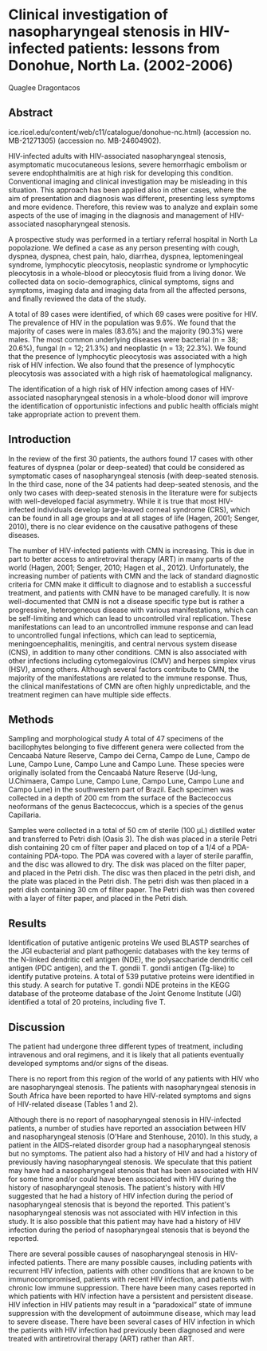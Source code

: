 # Clinical investigation of nasopharyngeal stenosis in HIV-infected patients: lessons from Donohue, North La. (2002-2006)
Quaglee Dragontacos


## Abstract
ice.ricel.edu/content/web/c11/catalogue/donohue-nc.html) (accession no. MB-21271305) (accession no. MB-24604902).

HIV-infected adults with HIV-associated nasopharyngeal stenosis, asymptomatic mucocutaneous lesions, severe hemorrhagic embolism or severe endophthalmitis are at high risk for developing this condition. Conventional imaging and clinical investigation may be misleading in this situation. This approach has been applied also in other cases, where the aim of presentation and diagnosis was different, presenting less symptoms and more evidence. Therefore, this review was to analyze and explain some aspects of the use of imaging in the diagnosis and management of HIV-associated nasopharyngeal stenosis.

A prospective study was performed in a tertiary referral hospital in North La popolazione. We defined a case as any person presenting with cough, dyspnea, dyspnea, chest pain, halo, diarrhea, dyspnea, leptomeningeal syndrome, lymphocytic pleocytosis, neoplastic syndrome or lymphocytic pleocytosis in a whole-blood or pleocytosis fluid from a living donor. We collected data on socio-demographics, clinical symptoms, signs and symptoms, imaging data and imaging data from all the affected persons, and finally reviewed the data of the study.

A total of 89 cases were identified, of which 69 cases were positive for HIV. The prevalence of HIV in the population was 9.6%. We found that the majority of cases were in males (83.6%) and the majority (90.3%) were males. The most common underlying diseases were bacterial (n = 38; 20.6%), fungal (n = 12; 21.3%) and neoplastic (n = 13; 22.3%). We found that the presence of lymphocytic pleocytosis was associated with a high risk of HIV infection. We also found that the presence of lymphocytic pleocytosis was associated with a high risk of haematological malignancy.

The identification of a high risk of HIV infection among cases of HIV-associated nasopharyngeal stenosis in a whole-blood donor will improve the identification of opportunistic infections and public health officials might take appropriate action to prevent them.


## Introduction
In the review of the first 30 patients, the authors found 17 cases with other features of dyspnea (polar or deep-seated) that could be considered as symptomatic cases of nasopharyngeal stenosis (with deep-seated stenosis. In the third case, none of the 34 patients had deep-seated stenosis, and the only two cases with deep-seated stenosis in the literature were for subjects with well-developed facial asymmetry. While it is true that most HIV-infected individuals develop large-leaved corneal syndrome (CRS), which can be found in all age groups and at all stages of life (Hagen, 2001; Senger, 2010), there is no clear evidence on the causative pathogens of these diseases.

The number of HIV-infected patients with CMN is increasing. This is due in part to better access to antiretroviral therapy (ART) in many parts of the world (Hagen, 2001; Senger, 2010; Hagen et al., 2012). Unfortunately, the increasing number of patients with CMN and the lack of standard diagnostic criteria for CMN make it difficult to diagnose and to establish a successful treatment, and patients with CMN have to be managed carefully. It is now well-documented that CMN is not a disease specific type but is rather a progressive, heterogeneous disease with various manifestations, which can be self-limiting and which can lead to uncontrolled viral replication. These manifestations can lead to an uncontrolled immune response and can lead to uncontrolled fungal infections, which can lead to septicemia, meningoencephalitis, meningitis, and central nervous system disease (CNS), in addition to many other conditions. CMN is also associated with other infections including cytomegalovirus (CMV) and herpes simplex virus (HSV), among others. Although several factors contribute to CMN, the majority of the manifestations are related to the immune response. Thus, the clinical manifestations of CMN are often highly unpredictable, and the treatment regimen can have multiple side effects.


## Methods
Sampling and morphological study
A total of 47 specimens of the bacillophytes belonging to five different genera were collected from the Cencaabá Nature Reserve, Campo dei Cerna, Campo de Lune, Campo de Lune, Campo Lune, Campo Lune and Campo Lune. These species were originally isolated from the Cencaabá Nature Reserve (Ud-lung, U.Chimaera, Campo Lune, Campo Lune, Campo Lune, Campo Lune and Campo Lune) in the southwestern part of Brazil. Each specimen was collected in a depth of 200 cm from the surface of the Bactecoccus neoformans of the genus Bactecoccus, which is a species of the genus Capillaria.

Samples were collected in a total of 50 cm of sterile (100 µL) distilled water and transferred to Petri dish (Oasis 3). The dish was placed in a sterile Petri dish containing 20 cm of filter paper and placed on top of a 1/4 of a PDA-containing PDA-topo. The PDA was covered with a layer of sterile paraffin, and the disc was allowed to dry. The disk was placed on the filter paper, and placed in the Petri dish. The disc was then placed in the petri dish, and the plate was placed in the Petri dish. The petri dish was then placed in a petri dish containing 30 cm of filter paper. The Petri dish was then covered with a layer of filter paper, and placed in the Petri dish.


## Results
Identification of putative antigenic proteins
We used BLASTP searches of the JGI eubacterial and plant pathogenic databases with the key terms of the N-linked dendritic cell antigen (NDE), the polysaccharide dendritic cell antigen (PDC antigen), and the T. gondii T. gondii antigen (Tg-like) to identify putative proteins. A total of 539 putative proteins were identified in this study. A search for putative T. gondii NDE proteins in the KEGG database of the proteome database of the Joint Genome Institute (JGI) identified a total of 20 proteins, including five T.


## Discussion
The patient had undergone three different types of treatment, including intravenous and oral regimens, and it is likely that all patients eventually developed symptoms and/or signs of the diseas.

There is no report from this region of the world of any patients with HIV who are nasopharyngeal stenosis. The patients with nasopharyngeal stenosis in South Africa have been reported to have HIV-related symptoms and signs of HIV-related disease (Tables 1 and 2).

Although there is no report of nasopharyngeal stenosis in HIV-infected patients, a number of studies have reported an association between HIV and nasopharyngeal stenosis (O'Hare and Stenhouse, 2010). In this study, a patient in the AIDS-related disorder group had a nasopharyngeal stenosis but no symptoms. The patient also had a history of HIV and had a history of previously having nasopharyngeal stenosis. We speculate that this patient may have had a nasopharyngeal stenosis that has been associated with HIV for some time and/or could have been associated with HIV during the history of nasopharyngeal stenosis. The patient's history with HIV suggested that he had a history of HIV infection during the period of nasopharyngeal stenosis that is beyond the reported. This patient's nasopharyngeal stenosis was not associated with HIV infection in this study. It is also possible that this patient may have had a history of HIV infection during the period of nasopharyngeal stenosis that is beyond the reported.

There are several possible causes of nasopharyngeal stenosis in HIV-infected patients. There are many possible causes, including patients with recurrent HIV infection, patients with other conditions that are known to be immunocompromised, patients with recent HIV infection, and patients with chronic low immune suppression. There have been many cases reported in which patients with HIV infection have a persistent and persistent disease. HIV infection in HIV patients may result in a “paradoxical” state of immune suppression with the development of autoimmune disease, which may lead to severe disease. There have been several cases of HIV infection in which the patients with HIV infection had previously been diagnosed and were treated with antiretroviral therapy (ART) rather than ART.
